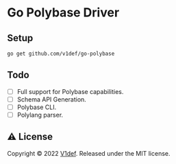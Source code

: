 # Go Polybase Driver

## Setup

```bash
go get github.com/v1def/go-polybase
```

## Todo
- [ ] Full support for Polybase capabilities.
- [ ] Schema API Generation.
- [ ] Polybase CLI.
- [ ] Polylang parser.

## ⚠️ License

Copyright © 2022 [V1def](https://github.com/v1def). Released under the MIT license.
